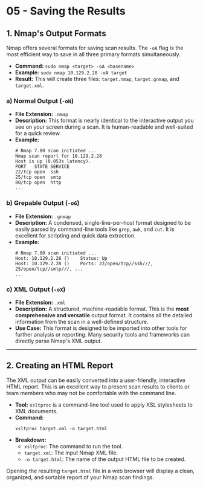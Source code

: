 # 05 - Saving the Results

## 1. Nmap's Output Formats

Nmap offers several formats for saving scan results. The `-oA` flag is the most efficient way to save in all three primary formats simultaneously.

*   **Command:** `sudo nmap <target> -oA <basename>`
*   **Example:** `sudo nmap 10.129.2.28 -oA target`
*   **Result:** This will create three files: `target.nmap`, `target.gnmap`, and `target.xml`.

### a) Normal Output (`-oN`)
*   **File Extension:** `.nmap`
*   **Description:** This format is nearly identical to the interactive output you see on your screen during a scan. It is human-readable and well-suited for a quick review.
*   **Example:**
    ```
    # Nmap 7.80 scan initiated ...
    Nmap scan report for 10.129.2.28
    Host is up (0.053s latency).
    PORT   STATE SERVICE
    22/tcp open  ssh
    25/tcp open  smtp
    80/tcp open  http
    ...
    ```

### b) Grepable Output (`-oG`)
*   **File Extension:** `.gnmap`
*   **Description:** A condensed, single-line-per-host format designed to be easily parsed by command-line tools like `grep`, `awk`, and `cut`. It is excellent for scripting and quick data extraction.
*   **Example:**
    ```
    # Nmap 7.80 scan initiated ...
    Host: 10.129.2.28 ()	Status: Up
    Host: 10.129.2.28 ()	Ports: 22/open/tcp//ssh///, 25/open/tcp//smtp///, ...
    ...
    ```

### c) XML Output (`-oX`)
*   **File Extension:** `.xml`
*   **Description:** A structured, machine-readable format. This is the **most comprehensive and versatile** output format. It contains all the detailed information from the scan in a well-defined structure.
*   **Use Case:** This format is designed to be imported into other tools for further analysis or reporting. Many security tools and frameworks can directly parse Nmap's XML output.

---

## 2. Creating an HTML Report

The XML output can be easily converted into a user-friendly, interactive HTML report. This is an excellent way to present scan results to clients or team members who may not be comfortable with the command line.

*   **Tool:** `xsltproc` is a command-line tool used to apply XSL stylesheets to XML documents.
*   **Command:**
    ```shell
    xsltproc target.xml -o target.html
    ```
*   **Breakdown:**
    *   `xsltproc`: The command to run the tool.
    *   `target.xml`: The input Nmap XML file.
    *   `-o target.html`: The name of the output HTML file to be created.

Opening the resulting `target.html` file in a web browser will display a clean, organized, and sortable report of your Nmap scan findings.
